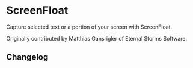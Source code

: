 # ScreenFloat

Capture selected text or a portion of your screen with ScreenFloat.

Originally contributed by Matthias Gansrigler of Eternal Storms Software.

## Changelog
